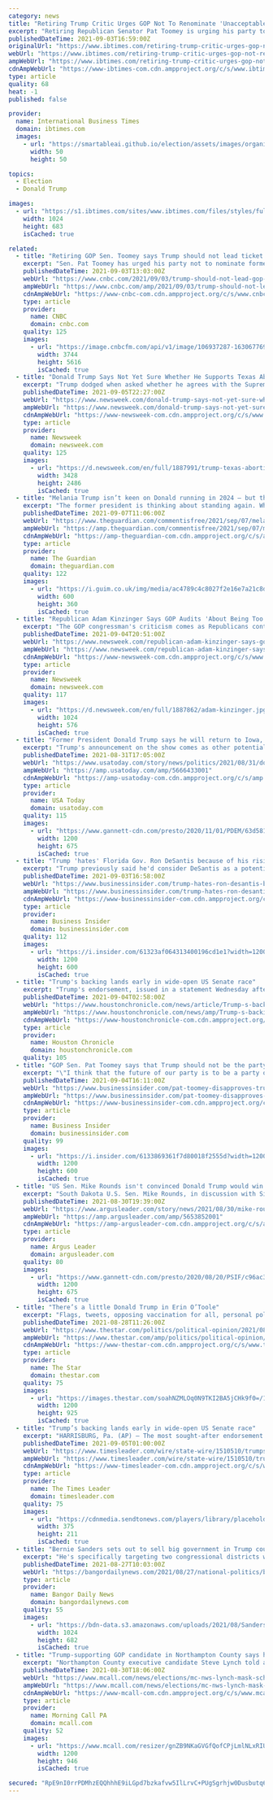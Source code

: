 ```yaml
---
category: news
title: "Retiring Trump Critic Urges GOP Not To Renominate 'Unacceptable' Ex-President In 2024"
excerpt: "Retiring Republican Senator Pat Toomey is urging his party to become a \"party of ideas\" over that of an individual."
publishedDateTime: 2021-09-03T16:59:00Z
originalUrl: "https://www.ibtimes.com/retiring-trump-critic-urges-gop-not-renominate-unacceptable-ex-president-2024-3287869"
webUrl: "https://www.ibtimes.com/retiring-trump-critic-urges-gop-not-renominate-unacceptable-ex-president-2024-3287869"
ampWebUrl: "https://www.ibtimes.com/retiring-trump-critic-urges-gop-not-renominate-unacceptable-ex-president-2024-3287869?amp=1"
cdnAmpWebUrl: "https://www-ibtimes-com.cdn.ampproject.org/c/s/www.ibtimes.com/retiring-trump-critic-urges-gop-not-renominate-unacceptable-ex-president-2024-3287869?amp=1"
type: article
quality: 68
heat: -1
published: false

provider:
  name: International Business Times
  domain: ibtimes.com
  images:
    - url: "https://smartableai.github.io/election/assets/images/organizations/ibtimes.com-50x50.jpg"
      width: 50
      height: 50

topics:
  - Election
  - Donald Trump

images:
  - url: "https://s1.ibtimes.com/sites/www.ibtimes.com/files/styles/full/public/2021/07/16/gevers-managed-to-access-trumps-twitter-account-twice.jpg"
    width: 1024
    height: 683
    isCached: true

related:
  - title: "Retiring GOP Sen. Toomey says Trump should not lead ticket in 2024"
    excerpt: "Sen. Pat Toomey has urged his party not to nominate former President Donald Trump as its presidential nominee in 2024."
    publishedDateTime: 2021-09-03T13:03:00Z
    webUrl: "https://www.cnbc.com/2021/09/03/trump-should-not-lead-gop-ticket-in-2024-retiring-sen-pat-toomey-says.html"
    ampWebUrl: "https://www.cnbc.com/amp/2021/09/03/trump-should-not-lead-gop-ticket-in-2024-retiring-sen-pat-toomey-says.html"
    cdnAmpWebUrl: "https://www-cnbc-com.cdn.ampproject.org/c/s/www.cnbc.com/amp/2021/09/03/trump-should-not-lead-gop-ticket-in-2024-retiring-sen-pat-toomey-says.html"
    type: article
    provider:
      name: CNBC
      domain: cnbc.com
    quality: 125
    images:
      - url: "https://image.cnbcfm.com/api/v1/image/106937287-1630677698608-IMG_6416.JPG?v=1630677935"
        width: 3744
        height: 5616
        isCached: true
  - title: "Donald Trump Says Not Yet Sure Whether He Supports Texas Abortion Law"
    excerpt: "Trump dodged when asked whether he agrees with the Supreme Court ruling, saying it's \"complex and also probably temporary.\""
    publishedDateTime: 2021-09-05T22:27:00Z
    webUrl: "https://www.newsweek.com/donald-trump-says-not-yet-sure-whether-he-supports-texas-abortion-law-1626284"
    ampWebUrl: "https://www.newsweek.com/donald-trump-says-not-yet-sure-whether-he-supports-texas-abortion-law-1626284?amp=1"
    cdnAmpWebUrl: "https://www-newsweek-com.cdn.ampproject.org/c/s/www.newsweek.com/donald-trump-says-not-yet-sure-whether-he-supports-texas-abortion-law-1626284?amp=1"
    type: article
    provider:
      name: Newsweek
      domain: newsweek.com
    quality: 125
    images:
      - url: "https://d.newsweek.com/en/full/1887991/trump-texas-abortion-supreme-court-ruling.jpg"
        width: 3428
        height: 2486
        isCached: true
  - title: "Melania Trump isn’t keen on Donald running in 2024 – but that won’t stop him"
    excerpt: "The former president is thinking about standing again. While I’d love to laugh at the idea of him winning a second time, the polls offer a heavy note of caution, says Guardian columnist Arwa Mahdawi"
    publishedDateTime: 2021-09-07T11:06:00Z
    webUrl: "https://www.theguardian.com/commentisfree/2021/sep/07/melania-trump-isnt-keen-on-donald-running-in-2024-but-that-wont-stop-him?fr=operanews"
    ampWebUrl: "https://amp.theguardian.com/commentisfree/2021/sep/07/melania-trump-isnt-keen-on-donald-running-in-2024-but-that-wont-stop-him"
    cdnAmpWebUrl: "https://amp-theguardian-com.cdn.ampproject.org/c/s/amp.theguardian.com/commentisfree/2021/sep/07/melania-trump-isnt-keen-on-donald-running-in-2024-but-that-wont-stop-him"
    type: article
    provider:
      name: The Guardian
      domain: theguardian.com
    quality: 122
    images:
      - url: "https://i.guim.co.uk/img/media/ac4789c4c8027f2e16e7a21c8d5a529999f7dcc1/0_200_6000_3600/master/6000.jpg?width=300&quality=45&auto=format&fit=max&dpr=2&s=4dd9e8999cf147c26e915be43206dfa8"
        width: 600
        height: 360
        isCached: true
  - title: "Republican Adam Kinzinger Says GOP Audits 'About Being Too Scared' to Admit Trump Lost"
    excerpt: "The GOP congressman's criticism comes as Republicans continue to push for probes of last year's presidential election—10 months after it was held."
    publishedDateTime: 2021-09-04T20:51:00Z
    webUrl: "https://www.newsweek.com/republican-adam-kinzinger-says-gop-audits-about-being-too-scared-admit-trump-lost-1626180"
    ampWebUrl: "https://www.newsweek.com/republican-adam-kinzinger-says-gop-audits-about-being-too-scared-admit-trump-lost-1626180?amp=1"
    cdnAmpWebUrl: "https://www-newsweek-com.cdn.ampproject.org/c/s/www.newsweek.com/republican-adam-kinzinger-says-gop-audits-about-being-too-scared-admit-trump-lost-1626180?amp=1"
    type: article
    provider:
      name: Newsweek
      domain: newsweek.com
    quality: 117
    images:
      - url: "https://d.newsweek.com/en/full/1887862/adam-kinzinger.jpg"
        width: 1024
        height: 576
        isCached: true
  - title: "Former President Donald Trump says he will return to Iowa, adding grist to 2024 speculation"
    excerpt: "Trump's announcement on the show comes as other potential Republican presidential contenders are already making trips to Iowa."
    publishedDateTime: 2021-08-31T17:05:00Z
    webUrl: "https://www.usatoday.com/story/news/politics/2021/08/31/donald-trump-says-he-will-rally-iowa-stoking-2024-speculation/5666433001/"
    ampWebUrl: "https://amp.usatoday.com/amp/5666433001"
    cdnAmpWebUrl: "https://amp-usatoday-com.cdn.ampproject.org/c/s/amp.usatoday.com/amp/5666433001"
    type: article
    provider:
      name: USA Today
      domain: usatoday.com
    quality: 115
    images:
      - url: "https://www.gannett-cdn.com/presto/2020/11/01/PDEM/63d5811d-248f-4d1b-a046-a644d1ea0203-AP20306724939532.jpg?auto=webp&crop=5999,3375,x0,y305&format=pjpg&width=1200"
        width: 1200
        height: 675
        isCached: true
  - title: "Trump 'hates' Florida Gov. Ron DeSantis because of his rising popularity in the GOP, report says"
    excerpt: "Trump previously said he'd consider DeSantis as a potential running mate if he decides to run for president in 2024."
    publishedDateTime: 2021-09-03T16:58:00Z
    webUrl: "https://www.businessinsider.com/trump-hates-ron-desantis-because-of-his-popularity-report-2021-9"
    ampWebUrl: "https://www.businessinsider.com/trump-hates-ron-desantis-because-of-his-popularity-report-2021-9?amp"
    cdnAmpWebUrl: "https://www-businessinsider-com.cdn.ampproject.org/c/s/www.businessinsider.com/trump-hates-ron-desantis-because-of-his-popularity-report-2021-9?amp"
    type: article
    provider:
      name: Business Insider
      domain: businessinsider.com
    quality: 112
    images:
      - url: "https://i.insider.com/61323af064313400196cd1e1?width=1200&format=jpeg"
        width: 1200
        height: 600
        isCached: true
  - title: "Trump's backing lands early in wide-open US Senate race"
    excerpt: "Trump's endorsement, issued in a statement Wednesday afternoon, came early in the race, nearly nine months before next May's primary in what is expected to be one of the nation’s most competitive Senate contests in next year’s election."
    publishedDateTime: 2021-09-04T02:58:00Z
    webUrl: "https://www.houstonchronicle.com/news/article/Trump-s-backing-lands-early-in-wide-open-US-16434611.php"
    ampWebUrl: "https://www.houstonchronicle.com/news/amp/Trump-s-backing-lands-early-in-wide-open-US-16434611.php"
    cdnAmpWebUrl: "https://www-houstonchronicle-com.cdn.ampproject.org/c/s/www.houstonchronicle.com/news/amp/Trump-s-backing-lands-early-in-wide-open-US-16434611.php"
    type: article
    provider:
      name: Houston Chronicle
      domain: houstonchronicle.com
    quality: 105
  - title: "GOP Sen. Pat Toomey says that Trump should not be the party's 2024 presidential nominee, slams his 'unacceptable' behavior"
    excerpt: "\"I think that the future of our party is to be a party of ideas, and not to be a party about any one individual,\" Toomey said in a CNBC interview."
    publishedDateTime: 2021-09-04T16:11:00Z
    webUrl: "https://www.businessinsider.com/pat-toomey-disapproves-trump-2024-election-republican-party-presidential-nominee-2021-9"
    ampWebUrl: "https://www.businessinsider.com/pat-toomey-disapproves-trump-2024-election-republican-party-presidential-nominee-2021-9?amp"
    cdnAmpWebUrl: "https://www-businessinsider-com.cdn.ampproject.org/c/s/www.businessinsider.com/pat-toomey-disapproves-trump-2024-election-republican-party-presidential-nominee-2021-9?amp"
    type: article
    provider:
      name: Business Insider
      domain: businessinsider.com
    quality: 99
    images:
      - url: "https://i.insider.com/6133869361f7d80018f2555d?width=1200&format=jpeg"
        width: 1200
        height: 600
        isCached: true
  - title: "US Sen. Mike Rounds isn't convinced Donald Trump would win GOP nomination in 2024 election"
    excerpt: "South Dakota U.S. Sen. Mike Rounds, in discussion with Sioux Falls Rotarians, speculated what might lie ahead for the Republican Party for 2024."
    publishedDateTime: 2021-08-30T19:39:00Z
    webUrl: "https://www.argusleader.com/story/news/2021/08/30/mike-rounds-2024-election-donald-trump-kristi-noem-republican-nomination-speculation/5653852001/"
    ampWebUrl: "https://amp.argusleader.com/amp/5653852001"
    cdnAmpWebUrl: "https://amp-argusleader-com.cdn.ampproject.org/c/s/amp.argusleader.com/amp/5653852001"
    type: article
    provider:
      name: Argus Leader
      domain: argusleader.com
    quality: 80
    images:
      - url: "https://www.gannett-cdn.com/presto/2020/08/20/PSIF/c96ac377-3e03-4c86-a475-a751d7dde2e0-Rounds_ChamberOfCommerce_003.JPG?auto=webp&crop=5759,3240,x0,y292&format=pjpg&width=1200"
        width: 1200
        height: 675
        isCached: true
  - title: "There’s a little Donald Trump in Erin O’Toole"
    excerpt: "Flags, tweets, opposing vaccination for all, personal political hatred, that’s all part of the American catastrophe. But we do things differently in"
    publishedDateTime: 2021-08-28T11:26:00Z
    webUrl: "https://www.thestar.com/politics/political-opinion/2021/08/28/theres-a-little-donald-trump-in-erin-otoole.html"
    ampWebUrl: "https://www.thestar.com/amp/politics/political-opinion/2021/08/28/theres-a-little-donald-trump-in-erin-otoole.html"
    cdnAmpWebUrl: "https://www-thestar-com.cdn.ampproject.org/c/s/www.thestar.com/amp/politics/political-opinion/2021/08/28/theres-a-little-donald-trump-in-erin-otoole.html"
    type: article
    provider:
      name: The Star
      domain: thestar.com
    quality: 75
    images:
      - url: "https://images.thestar.com/soahNZMLOq0N9TKI2BA5jCHk9f0=/1200x925/smart/filters:cb(1630102320482)/https://www.thestar.com/content/dam/thestar/politics/political-opinion/2021/08/28/theres-a-little-donald-trump-in-erin-otoole/half_mast.jpg"
        width: 1200
        height: 925
        isCached: true
  - title: "Trump’s backing lands early in wide-open US Senate race"
    excerpt: "HARRISBURG, Pa. (AP) — The most sought-after endorsement in Pennsylvania’s wide-open Republican primary for U.S. Senate went early to Sean Parnell, but the backing of former President Donald Trump isn’t clearing the field for Parnell and it’s yet ..."
    publishedDateTime: 2021-09-05T01:00:00Z
    webUrl: "https://www.timesleader.com/wire/state-wire/1510510/trumps-backing-lands-early-in-wide-open-us-senate-race"
    ampWebUrl: "https://www.timesleader.com/wire/state-wire/1510510/trumps-backing-lands-early-in-wide-open-us-senate-race/amp"
    cdnAmpWebUrl: "https://www-timesleader-com.cdn.ampproject.org/c/s/www.timesleader.com/wire/state-wire/1510510/trumps-backing-lands-early-in-wide-open-us-senate-race/amp"
    type: article
    provider:
      name: The Times Leader
      domain: timesleader.com
    quality: 75
    images:
      - url: "https://cdnmedia.sendtonews.com/players/library/placeholder.png"
        width: 375
        height: 211
        isCached: true
  - title: "Bernie Sanders sets out to sell big government in Trump country"
    excerpt: "He's specifically targeting two congressional districts where Trump's vote totals increased between 2016 and 2020."
    publishedDateTime: 2021-08-27T10:03:00Z
    webUrl: "https://bangordailynews.com/2021/08/27/national-politics/bernie-sanders-sets-out-to-sell-big-government-in-trump-country/"
    type: article
    provider:
      name: Bangor Daily News
      domain: bangordailynews.com
    quality: 55
    images:
      - url: "https://bdn-data.s3.amazonaws.com/uploads/2021/08/Sanders-in-Trump-Country.jpg"
        width: 1024
        height: 682
        isCached: true
  - title: "Trump-supporting GOP candidate in Northampton County says he’ll bring ‘strong men’ to confront pro-mask school board"
    excerpt: "Northampton County executive candidate Steve Lynch told a crowd he would bring '20 strong men' to a school board meeting and oppose"
    publishedDateTime: 2021-08-30T18:06:00Z
    webUrl: "https://www.mcall.com/news/elections/mc-nws-lynch-mask-school-board-video-20210830-liumhjqm3nfkpn75zx37i5ka5a-story.html"
    ampWebUrl: "https://www.mcall.com/news/elections/mc-nws-lynch-mask-school-board-video-20210830-liumhjqm3nfkpn75zx37i5ka5a-story.html?outputType=amp"
    cdnAmpWebUrl: "https://www-mcall-com.cdn.ampproject.org/c/s/www.mcall.com/news/elections/mc-nws-lynch-mask-school-board-video-20210830-liumhjqm3nfkpn75zx37i5ka5a-story.html?outputType=amp"
    type: article
    provider:
      name: Morning Call PA
      domain: mcall.com
    quality: 52
    images:
      - url: "https://www.mcall.com/resizer/gnZB9NKaGVGfQofCPjLmlNLxRIU=/1200x0/top/cloudfront-us-east-1.images.arcpublishing.com/tronc/JXB6NMF62VHMTIR2W6DL4WCASY.jpg"
        width: 1200
        height: 946
        isCached: true

secured: "RpE9nI0rrPDMhzEQQhhhE9iLGpd7bzkafvw5IlLrvC+PUgSgrhjw0Dusbutq6FTl1f5B8oTVyj1BBCLnrryNtKUnKvbZytgEOysZtiQ6gNrBpc8fldwArVRNpLE4+S1YHAKOYkPulgBwV8GoepGOiM2xeZCRhLXmnFoILSZdYvrylEWXR6rjFE5qnUOHLMNoq5NwCpvy0R32/8hH/G8hjue+7sarao/nYPbfRwrpRXh5Sh9T6GD2dYQK06Ue3ylk/JBMgsJJ4nsz+Mug8VgoiRbROIy4qXombMSx9Vy8N2BH3dYO5HzXlweZeqC1I2NMH+3z4vfp2mmF2zsgRwH1uD1WWmDCdwGz6HwTx8Iux0o=;7a5HNkn6cjXUHsMYm4CSOw=="
---
```


